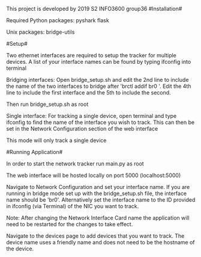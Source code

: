 This project is developed by 2019 S2 INFO3600 group36
#Installation#

Required Python packages:
pyshark
flask

Unix packages:
bridge-utils

#Setup#

Two ethernet interfaces are required to setup the tracker for multiple devices. A list of your interface names can be found by typing ifconfig into terminal

Bridging interfaces:
Open bridge_setup.sh and edit the 2nd line to include the name of the two interfaces to bridge after 'brctl addif br0 '. Edit the 4th line to include the first interface and the 5th to include the second.

Then run bridge_setup.sh as root


Single interface:
For tracking a single device, open terminal and type ifconfig to find the name of the interface you wish to track. This can then be set in the Network Configuration section of the web interface

This mode will only track a single device



#Running Application#

In order to start the network tracker run main.py as root

The web interface will be hosted locally on port 5000 (localhost:5000)

Navigate to Network Configuration and set your interface name. If you are running in bridge mode set up with the bridge_setup.sh file, the interface name should be 'br0'.
Alternatively set the interface name to the ID provided in ifconfig (via Terminal) of the NIC you want to track.

Note: After changing the Network Interface Card name the application will need to be restarted for the changes to take effect.

Navigate to the devices page to add devices that you want to track. The device name uses a friendly name and does not need to be the hostname of the device.


